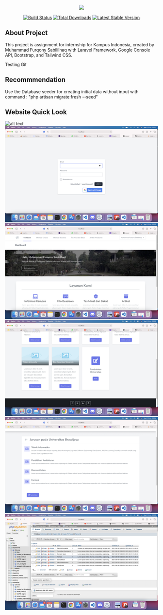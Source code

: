 <p align="center"><a href="https://laravel.com" target="_blank"><img src="https://raw.githubusercontent.com/laravel/art/master/logo-lockup/5%20SVG/2%20CMYK/1%20Full%20Color/laravel-logolockup-cmyk-red.svg" width="400"></a></p>

<p align="center">
<a href="https://travis-ci.org/laravel/framework"><img src="https://travis-ci.org/laravel/framework.svg" alt="Build Status"></a>
<a href="https://packagist.org/packages/laravel/framework"><img src="https://img.shields.io/packagist/dt/laravel/framework" alt="Total Downloads"></a>
<a href="https://packagist.org/packages/laravel/framework"><img src="https://img.shields.io/packagist/v/laravel/framework" alt="Latest Stable Version"></a>
</p>

## About Project

This project is assignment for internship for Kampus Indonesia, created by Muhammad Furqony Sabililhaq with Laravel Framework, Google Console API, Bootstrap, and Tailwind CSS.

Testing Git
## Recommmendation

Use the Database seeder for creating initial data without input with command : "php artisan migrate:fresh --seed"

## Website Quick Look
![alt text](https://github.com/Xavionic/Kampus-Indonesia/blob/master/public/assets/img/interface/a.png?raw=true)
![alt text](https://github.com/Xavionic/Kampus-Indonesia/blob/master/public/assets/img/interface/b.png?raw=true)
![alt text](https://github.com/Xavionic/Kampus-Indonesia/blob/master/public/assets/img/interface/c.png?raw=true)
![alt text](https://github.com/Xavionic/Kampus-Indonesia/blob/master/public/assets/img/interface/d.png?raw=true)
![alt text](https://github.com/Xavionic/Kampus-Indonesia/blob/master/public/assets/img/interface/e.png?raw=true)
![alt text](https://github.com/Xavionic/Kampus-Indonesia/blob/master/public/assets/img/interface/f.png?raw=true)






